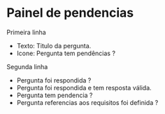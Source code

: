 # Painel de pendencias
Primeira linha
- Texto: Titulo da pergunta.
- Icone: Pergunta tem pendências ?

Segunda linha
- Pergunta foi respondida ?
- Pergunta foi respondida e tem resposta válida.
- Pergunta tem pendencia ?
- Pergunta referencias aos requisitos foi definida ?